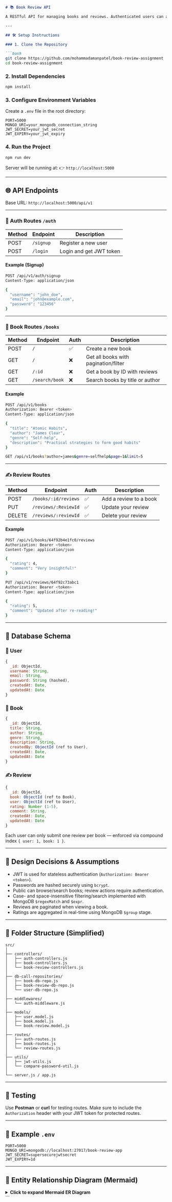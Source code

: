 

````markdown
# 📚 Book Review API

A RESTful API for managing books and reviews. Authenticated users can add books and reviews, while the public can browse and search. Built using Node.js, Express.js, MongoDB, and JWT-based authentication.

---

## 🛠️ Setup Instructions

### 1. Clone the Repository

```bash
git clone https://github.com/mohammadamanpatel/book-review-assignment
cd book-review-assignment
````

### 2. Install Dependencies

```bash
npm install
```

### 3. Configure Environment Variables

Create a `.env` file in the root directory:

```
PORT=5000
MONGO_URI=your_mongodb_connection_string
JWT_SECRET=your_jwt_secret
JWT_EXPIRY=your_jwt_expiry
```

### 4. Run the Project

```bash
npm run dev
```

Server will be running at:
👉 `http://localhost:5000`

---

## 🌐 API Endpoints

Base URL: `http://localhost:5000/api/v1`

---

### 🔐 Auth Routes `/auth`

| Method | Endpoint  | Description             |
| ------ | --------- | ----------------------- |
| POST   | `/signup` | Register a new user     |
| POST   | `/login`  | Login and get JWT token |

#### Example (Signup)

```bash
POST /api/v1/auth/signup
Content-Type: application/json

{
  "username": "john_doe",
  "email": "john@example.com",
  "password": "123456"
}
```

---

### 📘 Book Routes `/books`

| Method | Endpoint       | Auth | Description                          |
| ------ | -------------- | ---- | ------------------------------------ |
| POST   | `/`            | ✅    | Create a new book                    |
| GET    | `/`            | ❌    | Get all books with pagination/filter |
| GET    | `/:id`         | ❌    | Get a book by ID with reviews        |
| GET    | `/search/book` | ❌    | Search books by title or author      |

#### Example

```bash
POST /api/v1/books
Authorization: Bearer <token>
Content-Type: application/json

{
  "title": "Atomic Habits",
  "author": "James Clear",
  "genre": "Self-help",
  "description": "Practical strategies to form good habits"
}
```

```bash
GET /api/v1/books?author=james&genre=selfhelp&page=1&limit=5
```

---

### ✍️ Review Routes

| Method | Endpoint             | Auth | Description            |
| ------ | -------------------- | ---- | ---------------------- |
| POST   | `/books/:id/reviews` | ✅    | Add a review to a book |
| PUT    | `/reviews/:ReviewId` | ✅    | Update your review     |
| DELETE | `/reviews/:reviewId` | ✅    | Delete your review     |

#### Example

```bash
POST /api/v1/books/64f92b4e1fc0/reviews
Authorization: Bearer <token>
Content-Type: application/json

{
  "rating": 4,
  "comment": "Very insightful!"
}
```

```bash
PUT /api/v1/reviews/64f92c73abc1
Authorization: Bearer <token>
Content-Type: application/json

{
  "rating": 5,
  "comment": "Updated after re-reading!"
}
```

---

## 🧱 Database Schema

### 🧑 User

```js
{
  _id: ObjectId,
  username: String,
  email: String,
  password: String (hashed),
  createdAt: Date,
  updatedAt: Date
}
```

### 📕 Book

```js
{
  _id: ObjectId,
  title: String,
  author: String,
  genre: String,
  description: String,
  createdBy: ObjectId (ref to User),
  createdAt: Date,
  updatedAt: Date
}
```

### ✍️ Review

```js
{
  _id: ObjectId,
  book: ObjectId (ref to Book),
  user: ObjectId (ref to User),
  rating: Number (1-5),
  comment: String,
  createdAt: Date,
  updatedAt: Date
}
```

Each user can only submit one review per book — enforced via compound index `{ user: 1, book: 1 }`.

---

## 📌 Design Decisions & Assumptions

* JWT is used for stateless authentication (`Authorization: Bearer <token>`).
* Passwords are hashed securely using `bcrypt`.
* Public can browse/search books; review actions require authentication.
* Case- and space-insensitive filtering/search implemented with MongoDB `$regexMatch` and `$expr`.
* Reviews are paginated when viewing a book.
* Ratings are aggregated in real-time using MongoDB `$group` stage.

---

## 📂 Folder Structure (Simplified)

```
src/
│
├── controllers/
│   ├── auth-controllers.js
│   ├── book-controllers.js
│   └── book-review-controllers.js
│
├── db-call-repositories/
│   ├── book-db-repo.js
│   ├── book-review-db-repo.js
│   └── user-db-repo.js
│
├── middlewares/
│   └── auth-middleware.js
│
├── models/
│   ├── user.model.js
│   ├── book.model.js
│   └── book-review.model.js
│
├── routes/
│   ├── auth-routes.js
│   ├── book-routes.js
│   └── review-routes.js
│
├── utils/
│   ├── jwt-utils.js
│   └── compare-password-util.js
│
└── server.js / app.js
```

---

## 🧪 Testing

Use **Postman** or **curl** for testing routes.
Make sure to include the `Authorization` header with your JWT token for protected routes.

---

## 📌 Example `.env`

```
PORT=5000
MONGO_URI=mongodb://localhost:27017/book-review-app
JWT_SECRET=supersecurejwtsecret
JWT_EXPIRY=1d
```

---

## 🧭 Entity Relationship Diagram (Mermaid)

<details>
<summary><strong>Click to expand Mermaid ER Diagram</strong></summary>

```mermaid
erDiagram
  USER ||--o{ BOOK : creates
  USER ||--o{ REVIEW : writes
  BOOK ||--o{ REVIEW : receives

  USER {
    ObjectId _id
    String username
    String email
    String password
  }

  BOOK {
    ObjectId _id
    String title
    String author
    String genre
    String description
    ObjectId createdBy
  }

  REVIEW {
    ObjectId _id
    ObjectId book
    ObjectId user
    Number rating
    String comment
  }
```

</details>
```


